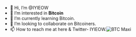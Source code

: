 - 👋 Hi, I’m @IYIEOW
- 👀 I’m interested in **Bitcoin**
- 🌱 I’m currently learning Bitcoin.
- 💞️ I’m looking to collaborate on Bitcoiners.
- 📫 How to reach me at here & Twitter- IYIEOW.![BTC Maxi](https://user-images.githubusercontent.com/121322146/209413971-7089bb66-4d35-45d5-bb88-16d6b0887547.jpg)


<!---
IYIEOW/IYIEOW is a ✨ special ✨ repository because its `README.md` (this file) appears on your GitHub profile.
You can click the Preview link to take a look at your changes.
--->
